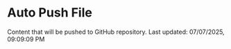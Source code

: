 # Auto Push File

Content that will be pushed to GitHub repository.
Last updated: 07/07/2025, 09:09:09 PM